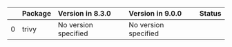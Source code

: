 <!-- markdown-link-check-disable -->

|    | Package   | Version in 8.3.0     | Version in 9.0.0     | Status   |
|---:|:----------|:---------------------|:---------------------|:---------|
|  0 | trivy     | No version specified | No version specified |          |